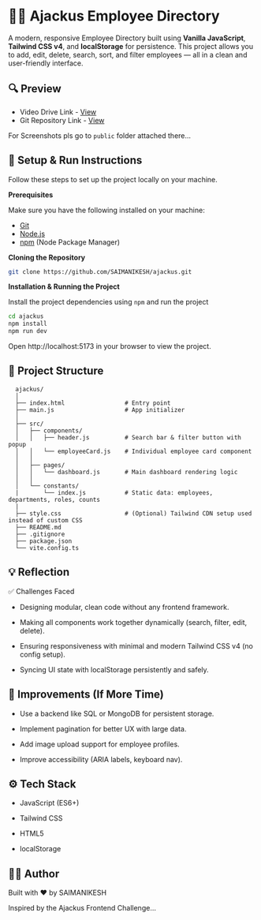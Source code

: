# 🧑‍💼 Ajackus Employee Directory 

  A modern, responsive Employee Directory built using **Vanilla JavaScript**, **Tailwind CSS v4**, and **localStorage** for persistence. This project allows you to add, edit, delete, search, sort, and filter employees — all in a clean and user-friendly interface.

## 🔍 Preview
- Video Drive Link - [View](https://drive.google.com/file/d/1y1BnWDjQqDNRcnPQ360Vjlt54m8Egumu/view?usp=sharing)
- Git Repository Link - [View](https://github.com/SAIMANIKESH/ajackus)

For Screenshots pls go to `public` folder attached there...

## 🚀 Setup & Run Instructions

Follow these steps to set up the project locally on your machine.

**Prerequisites**

Make sure you have the following installed on your machine:

- [Git](https://git-scm.com/)
- [Node.js](https://nodejs.org/en)
- [npm](https://www.npmjs.com/) (Node Package Manager)

**Cloning the Repository**

```bash
git clone https://github.com/SAIMANIKESH/ajackus.git
```

**Installation & Running the Project**

Install the project dependencies using `npm` and run the project

```bash
cd ajackus
npm install
npm run dev
```

  Open http://localhost:5173 in your browser to view the project.

## 📂 Project Structure

  ```
    ajackus/
    │
    ├── index.html                 # Entry point
    ├── main.js                    # App initializer
    │
    ├── src/
    │   ├── components/
    │   │   ├── header.js          # Search bar & filter button with popup
    │   │   └── employeeCard.js    # Individual employee card component
    │   │
    │   ├── pages/
    │   │   └── dashboard.js       # Main dashboard rendering logic
    │   │
    │   └── constants/
    |       └── index.js           # Static data: employees, departments, roles, counts
    | 
    ├── style.css                  # (Optional) Tailwind CDN setup used instead of custom CSS      
    ├── README.md
    ├── .gitignore
    ├── package.json
    └── vite.config.ts
  ```                 

## 💡 Reflection
✅ Challenges Faced

 - Designing modular, clean code without any frontend framework.

 - Making all components work together dynamically (search, filter, edit, delete).

 - Ensuring responsiveness with minimal and modern Tailwind CSS v4 (no config setup).

 - Syncing UI state with localStorage persistently and safely.

## 🔄 Improvements (If More Time)
- Use a backend like SQL or MongoDB for persistent storage.

- Implement pagination for better UX with large data.

- Add image upload support for employee profiles.

- Improve accessibility (ARIA labels, keyboard nav).

## ⚙️ Tech Stack
- JavaScript (ES6+)

- Tailwind CSS

- HTML5

- localStorage

## 👨‍💻 Author
Built with ♥️ by SAIMANIKESH

Inspired by the Ajackus Frontend Challenge...